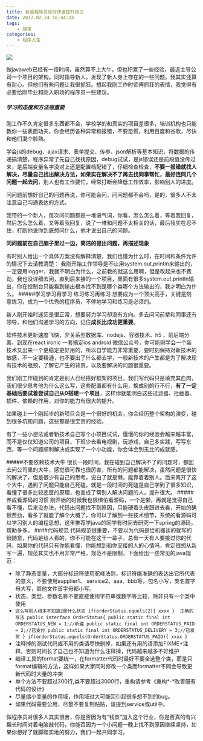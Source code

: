 ```yaml
---
title: 新晋程序员如何快速提升自己
date: 2017.02.24 16:44:33
tags:
	- 随笔
categories:
	- 程序人生
---
```


![](http://img3.imgtn.bdimg.com/it/u=3216675625,2988493572&fm=23&gp=0.jpg)


做javaweb已经有一段时间，虽然算不上大牛，但也积累了一些经验，最近主导公司一个项目的架构。同时指导新人，发现了新人身上存在的一些问题。我其实还算有耐心。但他们有些问题让我很抓狂。想起我刚工作时师傅抓狂的表情，我觉得有必要给刚毕业和刚入职场的程序员一些建议。

##### 学习的态度和方法很重要
刚工作不久肯定很多东西都不会，学校学的和真实的项目差很多，培训机构也只能教你一些表面功夫，你会经历各种异常和报错，不要恐慌，利用百度和谷歌，尽快和他们混个脸熟。

学会js的debug、ajax请求、表单提交、传参、json解析等基本知识，将数据的传递搞清楚，程序异常了先自己找找原因，debug试试，是js错误还是前段值没传过来，是后端变量名字没对上还是配置档配错了，仔细检查检查，**不要一报错就找人解决，尽量自己找出解决方法，如果实在解决不了再去找同事帮忙，最好连同几个问题一起去问**，别人也有工作要忙，经常打断会降低工作效率，影响别人的进度。

问问题前想好自己的问题再说，你可能会问，问问题都不会吗，是的，很多人不太注意自己沟通表达的方式。

我带的一个新人，每次问问题都是一堆语气词，你看，怎么怎么着，等着我回复，然后怎么怎么着，又等着我回复，说了一堆和问题不太相关的话，最后我实在忍不住，打断他说你到底想问什么，他才说出自己的问题。

**问问题前在自己脑子里过一边，简洁的提出问题，再描述现象**

有时别人给出一个具体方案没有解释清楚，我们也懂为什么时，在时间和条件允许的情况下去请教清楚：
我刚开始工作领导是不让用system.out.println来输出的，一定要用logger，我就不明白为什么，之前教的就这么用啊，但是改起来也不费劲，我也没详细去问，直到后来接的一个项目，里面有很多system.out.println输出，你在控制台只能看到输出根本找不到是哪个类哪个方法输出的，我才明白为什么。
#####学习学习再学习 练习练习再练习
想要成为一个顶尖高手，关键是刻意练习，成为一个优秀的程序员，不停地学习和练习是必须的。

新人刚开始时迷茫是很正常，想要努力学习却没有方向。多去问问前辈和同事还有领导，和他们沟通学习的方向，记住**成长比成功更重要**。

软件技术更新速度飞快，非关系型数据库、nodejs、容器技术、h5 、前后端分离、到现在react ironic 一套搞定ios android 微信公众号，你可能刚学会一个新技术又出来一个更稳定更好用的，所以自学能力非常重要，要时刻保持对新技术的敏感，不一定要精通，也不要出了什么都去学，一般新技术的产生都是为了解决现有技术的瓶颈，了解它产生的背景，以及要解决的问题很重要。

我们刚工作碰到的肯定是别人已经搭好框架的项目，我们写代码只是填充其血肉，我们很少思考他为什么这么写，这些配置都有什么用，换成别的行不行，**有了一定基础后要试着尝试自己从0搭建一个项目**，这样你就能明白这些过滤器、拦截器、插件、依赖的作用，对你的能力有很大的提升。

如果碰上一个刚起步的新项目会是一个很好的机会，你会经历整个架构的演变，碰到很多坑和问题，这些都是很宝贵的经验。

有了一些小想法或者新技术自己写个小项目试试，慢慢的你的经验会越来越丰富，而不是仅仅知道公司的项目，下班少去看电视剧，玩游戏，自己多实践，写写东西，等一个问题顺利解决或实现了一个小功能，你会体会到无比的成就感。

#####不要依赖技术大牛
很长一段时间，我在碰到自己解决不了的问题时，都回去问公司里的大牛，感觉很可靠也很厉害，所有的问题都能解决，虽然问题是很快的解决了，但是很少有自己的思考，说白了就是懒，能靠着着别人。后来离开了这个大牛，遇到了问题只能自己死磕，就是一段时间的死磕是自己学到了很多知识，看懂了很多比较底层的原理，也变成了帮别人解决问题的人，提升很大。
#####养成看源码的习惯
刚开始的时候我也很惧怕看源码，一个是懒，再就是觉得自己看不懂，后来没办法，代码出问题找不到原因，只能硬着头皮跟进去看，开始的确很费劲，看多了就能了解个大概了，你可以了解到一些技术细节，系统的看源码可以学习别人的编程思想，这里推荐学java的同学有时间去研究一下spring的源码，帮助多多。
####代码规范
代码规范很重要，不要以为代码是给机器读的就写的很随意，代码是给人看的，你不可能在这干一辈子，总有一天有人要接过你的代码，如果你的代码只有你能看懂，你能想到和你交接的人的心情吗，肯定很想从新写一遍，规范其实也不用非常严格，规范不是限制，下面给出一些常见的java规范：
- 除了静态变量，大部分标识符使用驼峰法则，标识符能准确的表达出它所代表的意义，不要使用supplier1、 service2、aaa、bbb等，包名小写，类名首字母大写，其他文件首字母都小写。
- 状态、类型、参数名称不要直接使用字符串或数字等比较，除非只有一个类中使用   
 -  `这么写别人根本不知道2是什么状态
  if(orderStatus.equels(2){
        xxxx
  } 
  正确的写法
  public interface OrderStatus{
      public static final int ORDERSTATUS_NEW = 1;//新建
      public static final int ORDERSTATUS_PAID = 2;//已支付
      public static final int ORDERSTATUS_DELIVERY = 3;//已发货
  }
  if(orderStatus.equels(OrderStatus.ORDERSTATUS_PAID){
        xxxx
  } 
`
- 注释掉的测试代码或不用的类请尽快删掉，如果还有用的请添加FIXME+注释，否则时间长了自己也不知道为什么注释掉，代码越来越多不好维护
- 编译工具的format要统一，在formatter代码时最好不要全选整个类，而是只format编辑的方法，这样如果大家同时修改一个类而formatter不同会导致更新代码时大量的冲突
- 单个方法不要超过300行,类不要超过3000行，重构请参考《重构*-*改善既有代码的设计》
- 尽量缩小变量的作用域，作用域过大可能回引起很多想不到的bug。
- 如果代码需要公用，尽量不要复制粘贴，请提到service或util中。

做程序员对很多人其实很苦，你是否因为有“钱景“加入这个行业，你是否真的有兴趣长时间对着电脑敲代码，你能否因为一个小问题一晚上找不到原因继续坚持，如果你想好了就脚踏实地的努力，我们一起共同学习。